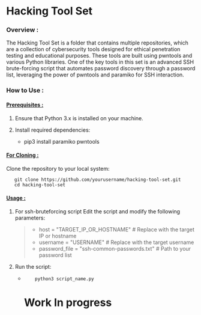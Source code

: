 # Hacking Tool Set 

### Overview :
The Hacking Tool Set is a folder that contains multiple repositories, which are a collection of cybersecurity tools designed for ethical penetration testing and educational purposes. These tools are built using pwntools and various Python libraries. One of the key tools in this set is an advanced SSH brute-forcing script that automates password discovery through a password list, leveraging the power of pwntools and paramiko for SSH interaction.

### How to Use :
#### <ins>  Prerequisites : </ins>
1. Ensure that Python 3.x is installed on your machine.
2. Install required dependencies:

     - pip3 install paramiko pwntools
  
#### <ins>   For Cloning : </ins>
Clone the repository to your local system:

       git clone https://github.com/yourusername/hacking-tool-set.git
       cd hacking-tool-set

#### <ins>   Usage : </ins>
1. For ssh-bruteforcing script
   Edit the script and modify the following parameters:
   > - host = "TARGET_IP_OR_HOSTNAME"  # Replace with the target IP or hostname
   > - username = "USERNAME"  # Replace with the target username
   > - password_file = "ssh-common-passwords.txt"  # Path to your password list
2. Run the script:
    -         python3 script_name.py
  
      # Work In progress

